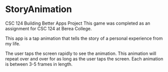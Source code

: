 # StoryAnimation
CSC 124 Building Better Apps Project
This game was completed as an assignment for CSC 124 at Berea College.

This app is a tap animation that tells the story of a personal experience from my life.

The user taps the screen rapidly to see the animation. This animation will repeat over and over for as long as the user taps the screen. Each animation is between 3-5 frames in length.

